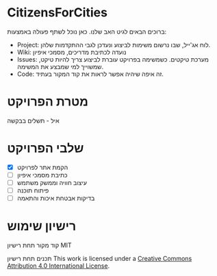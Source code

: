 # CitizensForCities
ברוכים הבאים לגיט האב שלנו.
כאן נוכל לשתף פעולה באמצעות:

- Project: לוח אג'ייל, שבו נרשום משימות לביצוע ונעדכן לגבי ההתקדמות שלהן.
- Wiki: נועדה לכתיבת מדריכים, מסמכי איפיון
- Issues:  מערכת טיקטים. כשמשימה בפרויקט עוברת לביצוע צריך להיות טיקט, שמשוייך למי שמבצע את המשימה.
- Code: זה איפה שיהיה אפשר לראות את קוד המקור בעתיד.

# מטרת הפרויקט
איל - תשלים בבקשה

# שלבי הפרויקט
- [x] הקמת אתר לפרויקט
- [ ] כתיבת מסמכי איפיון
- [ ] עיצוב חוויה וממשק משתמש
- [ ] פיתוח תוכנה
- [ ] בדיקות אבטחת איכות והתאמה

# רישיון שימוש
קוד מקור תחת רישיון MIT

תכנים תחת רישיון
This work is licensed under a [Creative Commons Attribution 4.0 International License](http://creativecommons.org/licenses/by/4.0/).
